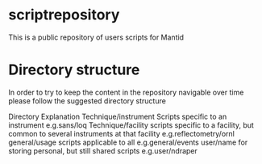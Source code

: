 scriptrepository
================

This is a public repository of users scripts for Mantid

Directory structure
================

In order to try to keep the content in the repository navigable over time please follow the suggested directory structure

Directory					Explanation
Technique/instrument		Scripts specific to an instrument
 e.g.sans/loq
Technique/facility			scripts specific to a facility, but common to several instruments at that facility
 e.g.reflectometry/ornl	
general/usage				scripts applicable to all
 e.g.general/events
user/name					for storing personal, but still shared scripts 
 e.g.user/ndraper
 
